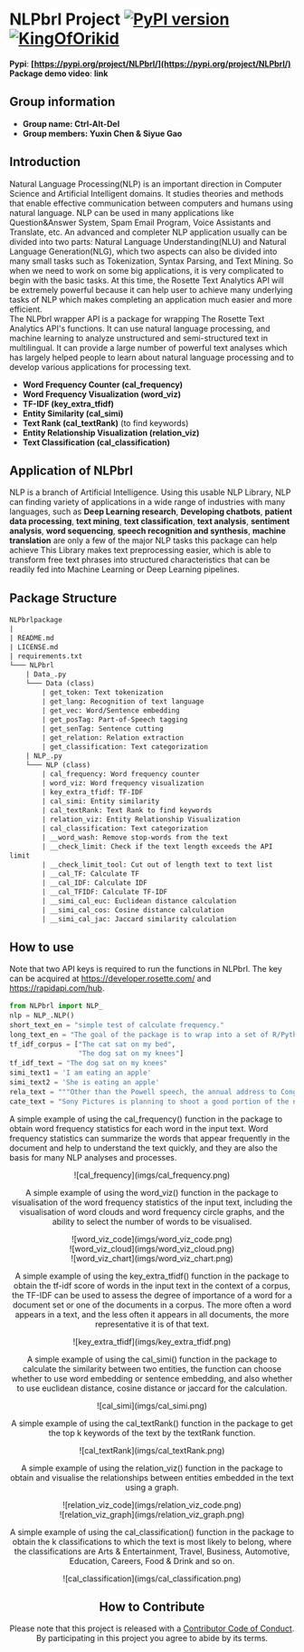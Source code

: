 # NLPbrl Project     [![PyPI version](https://badge.fury.io/py/NLPbrl.svg)](https://badge.fury.io/py/NLPbrl)   [![KingOfOrikid](https://circleci.com/gh/KingOfOrikid/proj_NLPbrl_DATA534.svg?style=shield)](https://app.circleci.com/pipelines/github/KingOfOrikid/proj_NLPbrl_DATA534?branch=main)
**Pypi**: **[https://pypi.org/project/NLPbrl/](https://pypi.org/project/NLPbrl/)**     
**Package demo video**: **link**            
            
## Group information          
- **Group name: Ctrl-Alt-Del**          
- **Group members: Yuxin Chen & Siyue Gao**           
                      
## Introduction              
Natural Language Processing(NLP) is an important direction in Computer Science and Artificial Intelligent domains. It studies theories and methods that enable effective communication between computers and humans using natural language. NLP can be used in many applications like Question&Answer System, Spam Email Program, Voice Assistants and Translate, etc. An advanced and completer NLP application usually can be divided into two parts: Natural Language Understanding(NLU) and Natural Language Generation(NLG), which two aspects can also be divided into many small tasks such as Tokenization, Syntax Parsing, and Text Mining. So when we need to work on some big applications, it is very complicated to begin with the basic tasks. At this time, the Rosette Text Analytics API will be extremely powerful because it can help user to achieve many underlying tasks of NLP which makes completing an application much easier and more efficient.                                         
The NLPbrl wrapper API is a package for wrapping The Rosette Text Analytics API's functions. It can use natural language processing, and machine learning to analyze unstructured and semi-structured text in multilingual. It can provide a large number of powerful text analyses which has largely helped people to learn about natural language processing and to develop various applications for processing text.                        
         
- **Word Frequency Counter (cal_frequency)**         
- **Word Frequency Visualization (word_viz)**          
- **TF-IDF (key_extra_tfidf)**               
- **Entity Similarity (cal_simi)**               
- **Text Rank (cal_textRank)** (to find keywords)         
- **Entity Relationship Visualization (relation_viz)**               
- **Text Classification (cal_classification)**                           

## Application of NLPbrl       
NLP is a branch of Artificial Intelligence. Using this usable NLP Library, NLP can finding variety of applications in a wide range of industries with many languages, such as **Deep Learning research**, **Developing chatbots**, **patient data processing**, **text mining**, **text classification**, **text analysis**, **sentiment analysis**, **word sequencing**, **speech recognition and synthesis**, **machine translation** are only a few of the major NLP tasks this package can help achieve
This Library makes text preprocessing easier, which is able to transform free text phrases into structured characteristics that can be readily fed into Machine Learning or Deep Learning pipelines.             
               
## Package Structure
```
NLPbrlpackage
|
| README.md
| LICENSE.md
| requirements.txt
└─── NLPbrl 
    | Data_.py
    └─── Data (class)
        | get_token: Text tokenization
        | get_lang: Recognition of text language
        | get_vec: Word/Sentence embedding
        | get_posTag: Part-of-Speech tagging
        | get_senTag: Sentence cutting
        | get_relation: Relation extraction
        | get_classification: Text categorization
    | NLP_.py
    └─── NLP (class)
        | cal_frequency: Word frequency counter
        | word_viz: Word frequency visualization
        | key_extra_tfidf: TF-IDF
        | cal_simi: Entity similarity
        | cal_textRank: Text Rank to find keywords
        | relation_viz: Entity Relationship Visualization
        | cal_classification: Text categorization
        | __word_wash: Remove stop-words from the text
        | __check_limit: Check if the text length exceeds the API limit
        | __check_limit_tool: Cut out of length text to text list
        | __cal_TF: Calculate TF
        | __cal_IDF: Calculate IDF
        | __cal_TFIDF: Calculate TF-IDF
        | __simi_cal_euc: Euclidean distance calculation
        | __simi_cal_cos: Cosine distance calculation
        | __simi_cal_jac: Jaccard similarity calculation
```

## How to use
Note that two API keys is required to run the functions in NLPbrl. The key can be acquired at https://developer.rosette.com/ and https://rapidapi.com/hub.

```python
from NLPbrl import NLP_
nlp = NLP_.NLP()
short_text_en = "simple test of calculate frequency."
long_text_en = "The goal of the package is to wrap into a set of R/Python functions a web REST API and offer a package for others to use those functions. The functions offered by the package should also take care of the minimum wrangling necessary to output the data in a viable format (that is, not as a raw binary file, unless a raw binary file is the most appropriate data format). You choose the API and the most appropriate input / output design of your functions. Think carefully of what part of the wrangling is of general interest (i.e., most or all of the users will want to perform it, and thus should be done in the package) and what part is only relevant as an example for the vignette (i.e., is too specific to be of general interest, and thus may just end up in the vignette.)"*20
tf_idf_corpus = ["The cat sat on my bed",
                 "The dog sat on my knees"]
tf_idf_text = "The dog sat on my knees"
simi_text1 = 'I am eating an apple'
simi_text2 = 'She is eating an apple'
rela_text = """Other than the Powell speech, the annual address to Congress from President Joe Biden and fallout from the Chinese incursion into U.S. airspace, there is little in the week’s economic data to move markets. Perhaps the most interesting report will come Friday with the University of Michigan’s consumer sentiment preliminary estimate for February. A slew of companies, including some large retailers and travel companies, report earnings this week as the S&P earnings season enters the second half of its quarterly cycle. Although last week saw a report on personal spending that suggested consumers could be retrenching, the strong jobs number coupled with a moderation in wage inflation implies the resilient U.S. economy may still have some life left in it. "With the release of this extraordinary employment report, the danger is the Federal Reserve may feel pressure to become far more aggressive and ratchet up interest rates until it chokes off the demand for workers," Bernard Baumohl, chief global economist at The Economic Outlook Group, wrote on Friday."""
cate_text = "Sony Pictures is planning to shoot a good portion of the new \"Ghostbusters\" in Boston as well."
```

A simple example of using the cal_frequency() function in the package to obtain word frequency statistics for each word in the input text. Word frequency statistics can summarize the words that appear frequently in the document and help to understand the text quickly, and they are also the basis for many NLP analyses and processes.
<div align=center>![cal_frequency](imgs/cal_frequency.png)   

A simple example of using the word_viz() function in the package to visualisation of the word frequency statistics of the input text, including the visualisation of word clouds and word frequency circle graphs, and the ability to select the number of words to be visualised.
<div align=center>![word_viz_code](imgs/word_viz_code.png)    
               
<div align=center>![word_viz_cloud](imgs/word_viz_cloud.png)       
               
<div align=center>![word_viz_chart](imgs/word_viz_chart.png)             

A simple example of using the key_extra_tfidf() function in the package to obtain the tf-idf score of words in the input text in the context of a corpus, the TF-IDF can be used to assess the degree of importance of a word for a document set or one of the documents in a corpus. The more often a word appears in a text, and the less often it appears in all documents, the more representative it is of that text.
<div align=center>![key_extra_tfidf](imgs/key_extra_tfidf.png)              

A simple example of using the cal_simi() function in the package to calculate the similarity between two entities, the function can choose whether to use word embedding or sentence embedding, and also whether to use euclidean distance, cosine distance or jaccard for the calculation.
<div align=center>![cal_simi](imgs/cal_simi.png)             

A simple example of using the cal_textRank() function in the package to get the top k keywords of the text by the textRank function.
<div align=center>![cal_textRank](imgs/cal_textRank.png)            

A simple example of using the relation_viz() function in the package to obtain and visualise the relationships between entities embedded in the text using a graph.
<div align=center>![relation_viz_code](imgs/relation_viz_code.png)     
                    
<div align=center>![relation_viz_graph](imgs/relation_viz_graph.png)           

A simple example of using the cal_classification() function in the package to obtain the k classifications to which the text is most likely to belong, where the classifications are Arts & Entertainment, Travel, Business, Automotive, Education, Careers, Food & Drink and so on.
<div align=center>![cal_classification](imgs/cal_classification.png)   

## How to Contribute
Please note that this project is released with a [Contributor Code of
Conduct](https://github.com/KingOfOrikid/proj_NLPbrl_DATA534/blob/main/Code%20of%20Conduct.md).
By participating in this project you agree to abide by its terms.
